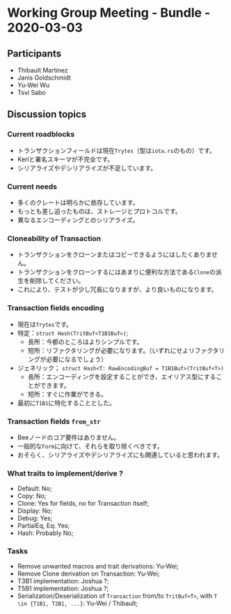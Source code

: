 # Working Group Meeting - Bundle - 2020-03-03

## Participants

- Thibault Martinez
- Janis Goldschmidt
- Yu-Wei Wu
- Tsvi Sabo

## Discussion topics

### Current roadblocks
<!--
- Transaction fields are currently `Trytes` (type from `iota.rs`);
- Incomplete Kerl and Signing Scheme;
- Lack of serialization/deserialization;
-->
- トランザクションフィールドは現在`Trytes`（型は`iota.rs`のもの）です。
- Kerlと署名スキーマが不完全です。
- シリアライズやデシリアライズが不足しています。

### Current needs
<!--
- Many crates obviously depend on it;
- Most pressing ones are Storage and Protocol;
- Serialization from/to different encodings;
-->
- 多くのクレートは明らかに依存しています。
- もっとも差し迫ったものは、ストレージとプロトコルです。
- 異なるエンコーディングとのシリアライズ。

### Cloneability of Transaction
<!--
- We don't want to be able to clone/copy transactions;
- Remove the `Clone` derivation which is a too convenient way to clone a transaction;
- It will make tests a bit more verbose but for greater good;
-->
- トランザクションをクローンまたはコピーできるようにはしたくありません。
- トランザクションをクローンするにはあまりに便利な方法である`Clone`の派生を削除してください。
- これにより、テストが少し冗長になりますが、より良いものになります。

### Transaction fields encoding
<!--
- Currently `Trytes`;
- Specific: `struct Hash(TritBuf<T1B1Buf>)`;
    - Pros: way simpler for now;
    - Cons: will have to refactor (but we will have to refactor at some point anyway);
- Generic: `struct Hash<T: RawEncodingBuf = T1B1Buf>(TritBuf<T>)`
    - Pros: allows configure encodings, can be type aliased;
    - Cons: more immediate work;
- Decision to go specific on `T1B1` first
-->
- 現在は`Trytes`です。
- 特定：`struct Hash(TritBuf<T1B1Buf>)`;
    - 長所：今都のところはよりシンプルです。
    - 短所：リファクタリングが必要になります。（いずれにせよリファクタリングが必要になるでしょう）
- ジェネリック； `struct Hash<T: RawEncodingBuf = T1B1Buf>(TritBuf<T>)`
    - 長所：エンコーディングを設定することができ、エイリアス型にすることができます。
    - 短所：すぐに作業ができる。
- 最初に`T1B1`に特化することとした。

### Transaction fields `from_str`
<!--
- Not a core requirement of the bee Node;
- We should move out of them towards a generic `From`;
- Probably also relates to Serialize/Deserialize;
-->
- Beeノードのコア要件はありません。
- 一般的な`Form`に向けて、それらを取り除くべきです。
- おそらく、シリアライズやデシリアライズにも関連していると思われます。

### What traits to implement/derive ?

- Default: No;
- Copy: No;
- Clone: Yes for fields, no for Transaction itself;
- Display: No;
- Debug: Yes;
- PartialEq, Eq: Yes;
- Hash: Probably No;

### Tasks

- Remove unwanted macros and trait derivations: Yu-Wei;
- Remove Clone derivation on Transaction: Yu-Wei;
- T3B1 implementation: Joshua ?;
- T5B1 implementation: Joshua ?;
- Serialization/Deserialization of `Transaction` from/to `TritBuf<T>`, with `T \in {T1B1, T2B1, ...}`: Yu-Wei / Thibault;

